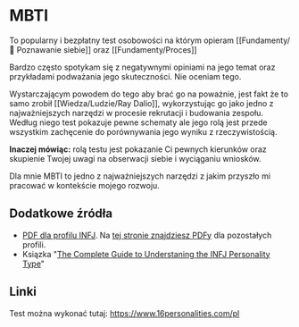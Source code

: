 # MBTI
To popularny i bezpłatny test osobowości na którym opieram [[Fundamenty/💛 Poznawanie siebie]] oraz [[Fundamenty/Proces]]

Bardzo często spotykam się z negatywnymi opiniami na jego temat oraz przykładami podważania jego skuteczności. Nie oceniam tego.

Wystarczającym powodem do tego aby brać go na poważnie, jest fakt że to samo zrobił [[Wiedza/Ludzie/Ray Dalio]], wykorzystując go jako jedno z najważniejszych narzędzi w procesie rekrutacji i budowania zespołu. Według niego test pokazuje pewne schematy ale jego rolą jest przede wszystkim zachęcenie do porównywania jego wyniku z rzeczywistością.

**Inaczej mówiąc:** rolą testu jest pokazanie Ci pewnych kierunków oraz skupienie Twojej uwagi na obserwacji siebie i wyciąganiu wniosków.

Dla mnie MBTI to jedno z najważniejszych narzędzi z jakim przyszło mi pracować w kontekście mojego rozwoju.

## Dodatkowe źródła
- [PDF dla profilu INFJ](https://idigitalcitizen.files.wordpress.com/2011/02/infj-profile-counselor-protector-pdf2.pdf). Na [tej stronie znajdziesz PDFy](https://digitalcitizen.ca/personality-assessment/) dla pozostałych profili.
- Ksiązka "[The Complete Guide to Understaning the INFJ Personality Type](https://www.goodreads.com/book/show/46252131-the-complete-guide-to-understanding-the-infj-personality-type)"

## Linki
Test można wykonać tutaj: 
https://www.16personalities.com/pl